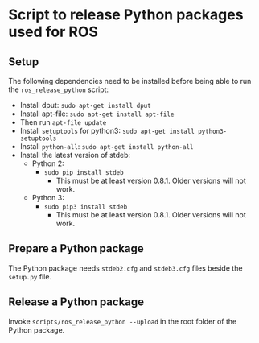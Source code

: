Script to release Python packages used for ROS
==============================================

Setup
-----

The following dependencies need to be installed before being able to run the `ros_release_python` script:

 * Install dput: `sudo apt-get install dput`
 * Install apt-file: `sudo apt-get install apt-file`
  * Then run `apt-file update`
 * Install `setuptools` for python3: `sudo apt-get install python3-setuptools`
 * Install `python-all`: `sudo apt-get install python-all`
 * Install the latest version of stdeb:
   * Python 2:
     * `sudo pip install stdeb`
       * This must be at least version 0.8.1. Older versions will not work.
   * Python 3:
     * `sudo pip3 install stdeb`
       * This must be at least version 0.8.1. Older versions will not work.

Prepare a Python package
------------------------

The Python package needs `stdeb2.cfg` and `stdeb3.cfg` files beside the `setup.py` file.

Release a Python package
------------------------

Invoke `scripts/ros_release_python --upload` in the root folder of the Python package.
